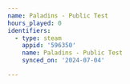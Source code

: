 ```yaml
---
name: Paladins - Public Test
hours_played: 0
identifiers:
  - type: steam
    appid: '596350'
    name: Paladins - Public Test
    synced_on: '2024-07-04'

---
```

